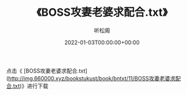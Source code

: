 ﻿---
title:  《BOSS攻妻老婆求配合.txt》
date:   2022-01-03T00:00:00+00:00
author: 听松阁
layout: post
permalink: /BOSS攻妻老婆求配合/
categories: 小说
tags: [小说]
---

点击《 [BOSS攻妻老婆求配合.txt](<a href="http://img.660000.xyz/bookstukust/book/bntxt/11/BOSS" target=_blank>http://img.660000.xyz/bookstukust/book/bntxt/11/BOSS攻妻老婆求配合.txt)》进行下载